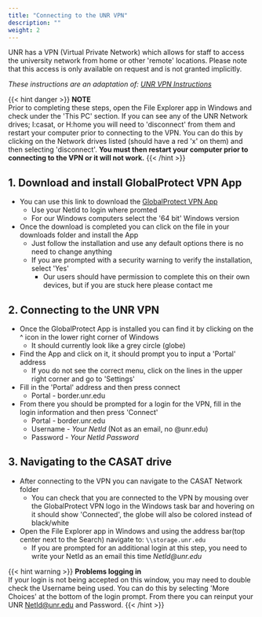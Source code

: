 ```yaml
---
title: "Connecting to the UNR VPN"
description: ""
weight: 2
---
```


UNR has a VPN (Virtual Private Network) which allows for staff to access the university network from home or other 'remote' locations. Please note that this access is only available on request and is not granted implicitly.

*These instructions are an adaptation of: [UNR VPN Instructions](https://unr.teamdynamix.com/TDClient/2684/Portal/KB/ArticleDet?ID=117539)*

{{< hint danger >}}
**NOTE**\
Prior to completing these steps, open the File Explorer app in Windows and check under the 'This PC' section. If you can see any of the UNR Network drives; I:casat, or H:home you will need to 'disconnect' from them and restart your computer prior to connecting to the VPN. You can do this by clicking on the Network drives listed (should have a red 'x' on them) and then selecting 'disconnect'. **You must then restart your computer prior to connecting to the VPN or it will not work.**
{{< /hint >}}

## 1. Download and install GlobalProtect VPN App
- You can use this link to download the [GlobalProtect VPN App](https://border.unr.edu)
    - Use your NetId to login where promted
    - For our Windows computers select the '64 bit' Windows version
- Once the download is completed you can click on the file in your downloads folder and install the App
    - Just follow the installation and use any default options there is no need to change anything
    - If you are prompted with a security warning to verify the installation, select 'Yes'
        - Our users should have permission to complete this on their own devices, but if you are stuck here please contact me

## 2. Connecting to the UNR VPN
- Once the GlobalProtect App is installed you can find it by clicking on the ^ icon in the lower right corner of Windows
    - It should currently look like a grey circle (globe)
- Find the App and click on it, it should prompt you to input a 'Portal' address
    - If you do not see the correct menu, click on the lines in the upper right corner and go to 'Settings'
- Fill in the 'Portal' address and then press connect
    - Portal - border.unr.edu
- From there you should be prompted for a login for the VPN, fill in the login information and then press 'Connect'
    - Portal - border.unr.edu
    - Username - *Your NetId* (Not as an email, no @unr.edu)
    - Password - *Your NetId Password*

## 3. Navigating to the CASAT drive
- After connecting to the VPN you can navigate to the CASAT Network folder
    - You can check that you are connected to the VPN by mousing over the GlobalProtect VPN logo in the Windows task bar and hovering on it should show 'Connected', the globe will also be colored instead of black/white
- Open the File Explorer app in Windows and using the address bar(top center next to the Search) navigate to: 
    `\\storage.unr.edu`
    - If you are prompted for an additional login at this step, you need to write your NetId as an email this time *NetId*<i>*@*</i>*unr.edu*

{{< hint warning >}}
**Problems logging in**\
If your login is not being accepted on this window, you may need to double check the Username being used. You can do this by selecting 'More Choices' at the bottom of the login prompt. From there you can reinput your UNR NetId@unr.edu and Password.
{{< /hint >}}
